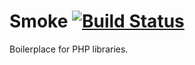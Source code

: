 # Smoke [![Build Status](https://travis-ci.org/dotser/php-smoke.svg?branch=master)](https://travis-ci.org/dotser/php-smoke)

Boilerplace for PHP libraries.

